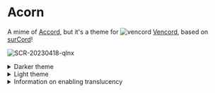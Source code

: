 # Acorn
A mime of [Accord](https://github.com/evelyneee/accord), but it's a theme for ![vencord](https://camo.githubusercontent.com/6388d522042f06b5f5d22cd685d5924c8908523a56bcf0160cfc255e663812be/68747470733a2f2f646973636f72642d657874656e73696f6e732e6769746875622e696f2f6173736574732f69636f6e732f76656e636f72642e676966) [Vencord](https://github.com/Vendicated/Vencord), based on [surCord](https://github.com/SlippingGittys-Discord-Themes/surCord)!

![SCR-20230418-qlnx](https://user-images.githubusercontent.com/76500838/232929038-daa34123-c79c-4f6b-a074-3c29cfebf40b.png)

<details>
<summary>Darker theme</summary>

![image](https://user-images.githubusercontent.com/76500838/233463443-ced2f2ad-ddf9-43dd-a4f4-86376b3313dc.png)

</details>

<details>
<summary>Light theme</summary>

![light](https://user-images.githubusercontent.com/76500838/234134282-189e130d-b38b-4ff1-99aa-f6c3e9d722c0.png)

</details>


<details>
<summary>Information on enabling translucency</summary>

* Go to Settings > Vencord, then toggle "Enable Translucent Window".

![image](https://user-images.githubusercontent.com/76500838/231659229-4f261d16-304e-4904-b9f5-88478ab2fe89.png)

 * You can adjust the oppacity and colors by pasting & messing with this varriables in QuickCSS
   
 ```css
 
.theme-dark {
  --background-tertiary: #2f31364b;
}

```
</details>
